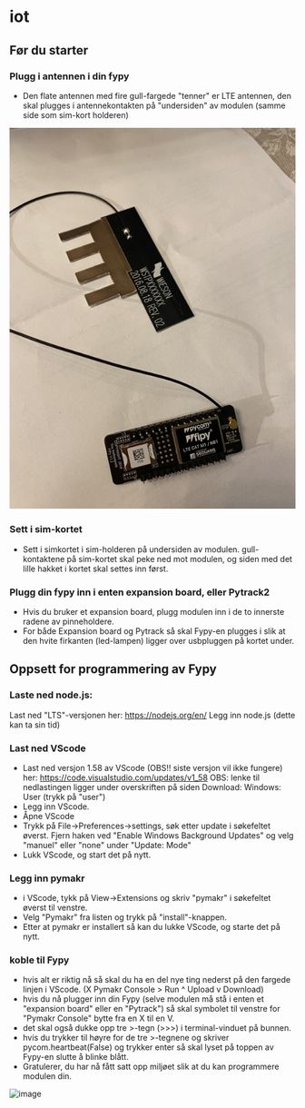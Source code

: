 # iot

## Før du starter

### Plugg i antennen i din fypy
- Den flate antennen med fire gull-fargede "tenner" er LTE antennen, den skal plugges i antennekontakten på "undersiden" av modulen (samme side som sim-kort holderen)

![Fipy antenne](./pics/fipy_antenne.jpg)

### Sett i sim-kortet
- Sett i simkortet i sim-holderen på undersiden av modulen. gull-kontaktene på sim-kortet skal peke ned mot modulen, og siden med det lille hakket i kortet skal settes inn først.

### Plugg din fypy inn i enten expansion board, eller Pytrack2
- Hvis du bruker et expansion board, plugg modulen inn i de to innerste radene av pinneholdere.
- For både Expansion board og Pytrack så skal Fypy-en plugges i slik at den hvite firkanten (led-lampen) ligger over usbpluggen på kortet under.


## Oppsett for programmering av Fypy 

### Laste ned node.js:
Last ned "LTS"-versjonen her: https://nodejs.org/en/
Legg inn node.js (dette kan ta sin tid)

### Last ned VScode
- Last ned versjon 1.58 av VScode (OBS!! siste versjon vil ikke fungere) her: https://code.visualstudio.com/updates/v1_58 
  OBS: lenke til nedlastingen ligger under overskriften på siden Download: Windows: User (trykk på "user")
- Legg inn VScode.
- Åpne VScode 
- Trykk på File->Preferences->settings, søk etter update i søkefeltet øverst. Fjern haken ved "Enable Windows Background Updates" og velg "manuel" eller "none" under "Update: Mode"
- Lukk VScode, og start det på nytt.

### Legg inn pymakr
- i VScode, tykk på View->Extensions og skriv "pymakr" i søkefeltet øverst til venstre.
- Velg "Pymakr" fra listen og trykk på "install"-knappen.
- Etter at pymakr er installert så kan du lukke VScode, og starte det på nytt.

### koble til Fypy
- hvis alt er riktig nå så skal du ha en del nye ting nederst på den fargede linjen i VScode. (X Pymakr Console > Run ^ Upload v Download)
- hvis du nå plugger inn din Fypy (selve modulen må stå i enten et "expansion board" eller en "Pytrack") så skal symbolet til venstre for "Pymakr Console" bytte fra en X til en V.
- det skal også dukke opp tre >-tegn (>>>) i terminal-vinduet på bunnen.
- hvis du trykker til høyre for de tre >-tegnene og skriver pycom.heartbeat(False) og trykker enter så skal lyset på toppen av Fypy-en slutte å blinke blått.
- Gratulerer, du har nå fått satt opp miljøet slik at du kan programmere modulen din.

![image](https://user-images.githubusercontent.com/4352037/133255267-adaf5bd5-54b8-4ca3-ae4c-5bd76e2746cc.png)

